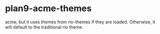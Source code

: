 # plan9-acme-themes
acme, but it uses themes from rio-themes if they are loaded. Otherwise, it will default to the traditional rio theme.
